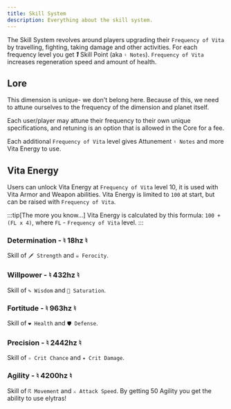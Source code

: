```yaml
---
title: Skill System
description: Everything about the skill system.
---
```


The Skill System revolves around players upgrading their `Frequency of Vita` by travelling, fighting, taking damage and other activities.
For each frequency level you get ***1*** Skill Point (aka `♮ Notes`). `Frequency of Vita` increases regeneration speed and amount of health.

## Lore
This dimension is unique- we don't belong here.
Because of this, we need to attune ourselves to
the frequency of the dimension and planet itself.

Each user/player may attune their frequency to
their own unique specifications, and retuning
is an option that is allowed in the Core for a fee.

Each additional `Frequency of Vita` level gives
Attunement `♮ Notes` and more Vita Energy to use.

## Vita Energy
Users can unlock Vita Energy at `Frequency of Vita` level 10, it is used with Vita Armor and Weapon abilities.
Vita Energy is limited to `100` at start, but can be raised with `Frequency of Vita`.

:::tip[The more you know...]
Vita Energy is calculated by this formula: `100 + (FL x 4)`, where `FL` - `Frequency of Vita` level.
:::


### Determination - ♮ 18hz ♮
Skill of `🗡 Strength` and `☠ Ferocity`.


### Willpower - ♮ 432hz ♮
Skill of `✎ Wisdom` and `🍖 Saturation`.


### Fortitude - ♮ 963hz ♮
Skill of `❤ Health` and `🛡 Defense`.


### Precision - ♮ 2442hz ♮
Skill of `✧ Crit Chance` and `✦ Crit Damage`.


### Agility - ♮ 4200hz ♮
Skill of `☈ Movement` and `⚔ Attack Speed`.
By getting 50 Agility you get the ability to use elytras!
